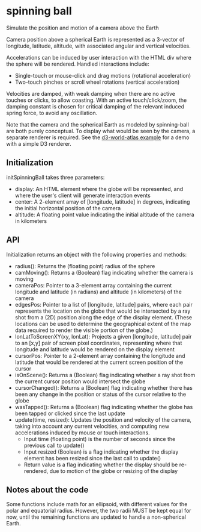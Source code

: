 # spinning ball

Simulate the position and motion of a camera above the Earth

Camera position above a spherical Earth is represented as a 3-vector of
longitude, latitude, altitude, with associated angular and vertical
velocities. 

Accelerations can be induced by user interaction with the HTML div where
the sphere will be rendered. Handled interactions include:
- Single-touch or mouse-click and drag motions (rotational acceleration)
- Two-touch pinches or scroll wheel rotations (vertical acceleration)

Velocities are damped, with weak damping when there are no active touches
or clicks, to allow coasting. With an active touch/click/zoom, the damping
constant is chosen for critical damping of the relevant induced spring force,
to avoid any oscillation.

Note that the camera and the spherical Earth as modeled by spinning-ball are
both purely conceptual. To display what would be seen by the camera, a separate
renderer is required. See the [d3-world-atlas example] for a demo with a 
simple D3 renderer.

[d3-world-atlas example]: https://jjhembd.github.io/spinning-ball/examples/d3-world-atlas/index.html

## Initialization
initSpinningBall takes three parameters:
- display: An HTML element where the globe will be represented, and where the
  user's client will generate interaction events
- center: A 2-element array of [longitude, latitude] in degrees, indicating
  the initial horizontal position of the camera
- altitude: A floating point value indicating the initial altitude of the
  camera in kilometers

[yawgl]: https://github.com/jjhembd/yawgl

## API
Initialization returns an object with the following properties and methods:
- radius(): Returns the (floating point) radius of the sphere
- camMoving(): Returns a (Boolean) flag indicating whether the camera is moving
- cameraPos: Pointer to a 3-element array containing the current longitude and
  latitude (in radians) and altitude (in kilometers) of the camera
- edgesPos: Pointer to a list of [longitude, latitude] pairs, where each pair
  represents the location on the globe that would be intersected by a ray shot
  from a (2D) position along the edge of the display element. (These locations
  can be used to determine the geographical extent of the map data required to
  render the visible portion of the globe.)
- lonLatToScreenXY(xy, lonLat): Projects a given [longitude, latitude] pair to
  an [x,y] pair of screen pixel coordinates, representing where that longitude
  and latitude would be rendered on the display element
- cursorPos: Pointer to a 2-element array containing the longitude and latitude
  that would be rendered at the current screen position of the cursor
- isOnScene(): Returns a (Boolean) flag indicating whether a ray shot from the 
  current cursor position would intersect the globe
- cursorChanged(): Returns a (Boolean) flag indicating whether there has been
  any change in the position or status of the cursor relative to the globe
- wasTapped(): Returns a (Boolean) flag indicating whether the globe has been
  tapped or clicked since the last update
- update(time, resized): Updates the position and velocity of the camera,
  taking into account any current velocities, and computing new accelerations
  induced by mouse or touch interactions.
  - Input time (floating point) is the number of seconds since the previous
    call to update()
  - Input resized (Boolean) is a flag indicating whether the display element
    has been resized since the last call to update()
  - Return value is a flag indicating whether the display should be
    re-rendered, due to motion of the globe or resizing of the display

## Notes about the code
Some functions include math for an ellipsoid, with different values for the
polar and equatorial radius. However, the two radii MUST be kept equal for now,
until the remaining functions are updated to handle a non-spherical Earth.
